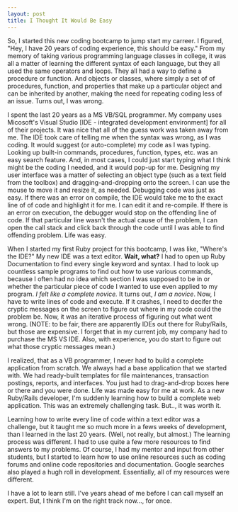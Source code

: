 ```yaml
---
layout: post
title: I Thought It Would Be Easy
---
```

So, I started this new coding bootcamp to jump start my carreer.  I figured, "Hey, I have 20 years of coding experience, this should be easy."  From my memory of taking various programming language classes in college, it was all a matter of learning the different syntax of each language, but they all used the same operators and loops.  They all had a way to define a procedure or function.  And objects or classes, where simply a set of of procedures, function, and properties that make up a particular object and can be inherited by another, making the need for repeating coding less of an issue.  Turns out, I was wrong.

I spent the last 20 years as a MS VB/SQL programmer.  My company uses Micosoft's Visual Studio [IDE - integrated development environment] for all of their projects.  It was nice that all of the guess work was taken away from me.  The IDE took care of telling me when the syntax was wrong, as I was coding.  It would suggest (or auto-complete) my code as I was typing.  Looking up built-in commands, procedures, function, types, etc. was an easy search feature.  And, in most cases, I could just start typing what I think might be the coding I needed, and it would pop-up for me.  Designing my user interface was a matter of selecting an object type (such as a text field from the toolbox) and dragging-and-dropping onto the screen.  I can use the mouse to move it and resize it, as needed.  Debugging code was just as easy.  If there was an error on compile, the IDE would take me to the exact line of of code and highlight it for me.  I can edit it and re-compile.  If there is an error on execution, the debugger would stop on the offending line of code.  If that particular line wasn't the actual cause of the problem, I can open the call stack and click back through the code until I was able to find offending problem.  Life was easy.

When I started my first Ruby project for this bootcamp, I was like, "Where's the IDE?"  My new IDE was a text editor.  **Wait, what?**  I had to open up Ruby Documentation to find every single keyword and syntax.  I had to look up countless sample programs to find out how to use various commands, because I often had no idea which section I was supposed to be in or whether the particular piece of code I wanted to use even applied to my program.  *I felt like a complete novice.*  It turns out, *I am a novice*.  Now, I have to write lines of code and execute.  If it crashes, I need to decifer the cryptic messages on the screen to figure out where in my code could the problem be.  Now, it was an iterative process of figuring out what went wrong.  (NOTE: to be fair, there are apparently IDEs out there for Ruby/Rails, but those are expensive.  I forget that in my current job, my company had to purchase the MS VS IDE.  Also, with experience, you do start to figure out what those cryptic messages mean.)

I realized, that as a VB programmer, I never had to build a complete application from scratch.  We always had a base application that we started with.  We had ready-built templates for file maintenances, transaction postings, reports, and interfaces.  You just had to drag-and-drop boxes here or there and you were done.  Life was made easy for me at work.  As a new Ruby/Rails developer, I'm suddenly learning how to build a complete web application.  This was an extremely challenging task.  But.., it was worth it.

Learning how to write every line of code within a text editor was a challenge, but it taught me so much more in a fews weeks of development, than I learned in the last 20 years.  (Well, not really, but almost.)  The learning process was different.  I had to use quite a few more resources to find answers to my problems.  Of course, I had my mentor and input from other students, but I started to learn how to use online resources such as coding forums and online code repositories and documentation.  Google searches also played a hugh roll in development.  Essentially, all of my resources were different.

I have a lot to learn still.  I've years ahead of me before I can call myself an expert.  But, I think I'm on the right track now..., for once.